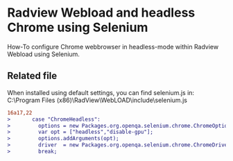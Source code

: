 # Radview Webload and headless Chrome using Selenium
How-To configure Chrome webbrowser in headless-mode within Radview Webload using Selenium.



## Related file
When installed using default settings, you can find selenium.js in: 
C:\Program Files (x86)\RadView\WebLOAD\include\selenium.js

```diff
16a17,22
>       case "ChromeHeadless":
>         options = new Packages.org.openqa.selenium.chrome.ChromeOptions();
>         var opt = ["headless","disable-gpu"];
>         options.addArguments(opt);
>         driver  = new Packages.org.openqa.selenium.chrome.ChromeDriver( options );
>         break;
```
